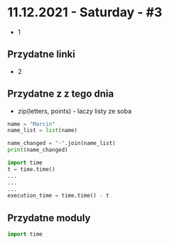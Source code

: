 # 11.12.2021 - Saturday - #3
- 1

## Przydatne linki
- 2

## Przydatne z z tego dnia
- zip(letters, points) - laczy listy ze soba

```python
name = "Marcin"
name_list = list(name)

name_changed = "-".join(name_list)
print(name_changed)
```

```python
import time
t = time.time()
...
...
...
execution_time = time.time() - t
```


## Przydatne moduly
```python
import time
```